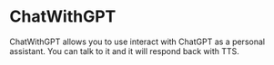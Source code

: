 # ChatWithGPT

ChatWithGPT allows you to use interact with ChatGPT as a personal assistant.  You can talk to it and it will respond back with TTS.
